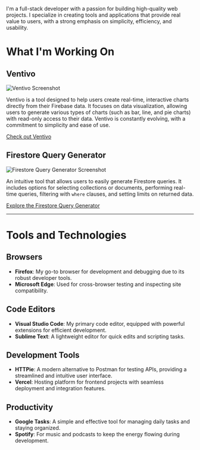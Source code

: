 I'm a full-stack developer with a passion for building high-quality web projects. I specialize in creating tools and applications that provide real value to users, with a strong emphasis on simplicity, efficiency, and usability.

# What I'm Working On

## Ventivo

![Ventivo Screenshot](https://www.victoribironke.com/about/ventivo.png)

Ventivo is a tool designed to help users create real-time, interactive charts directly from their Firebase data. It focuses on data visualization, allowing users to generate various types of charts (such as bar, line, and pie charts) with read-only access to their data. Ventivo is constantly evolving, with a commitment to simplicity and ease of use.

[Check out Ventivo](https://ventivo.co/)

## Firestore Query Generator

![Firestore Query Generator Screenshot](https://www.victoribironke.com/about/query-generator.png)

An intuitive tool that allows users to easily generate Firestore queries. It includes options for selecting collections or documents, performing real-time queries, filtering with `where` clauses, and setting limits on returned data.

[Explore the Firestore Query Generator](https://ventivo.co/tools/query-generator)

---

# Tools and Technologies

## Browsers
- **Firefox**: My go-to browser for development and debugging due to its robust developer tools.
- **Microsoft Edge**: Used for cross-browser testing and inspecting site compatibility.

## Code Editors
- **Visual Studio Code**: My primary code editor, equipped with powerful extensions for efficient development.
- **Sublime Text**: A lightweight editor for quick edits and scripting tasks.

## Development Tools
- **HTTPie**: A modern alternative to Postman for testing APIs, providing a streamlined and intuitive user interface.
- **Vercel**: Hosting platform for frontend projects with seamless deployment and integration features.

## Productivity
- **Google Tasks**: A simple and effective tool for managing daily tasks and staying organized.
- **Spotify**: For music and podcasts to keep the energy flowing during development.
